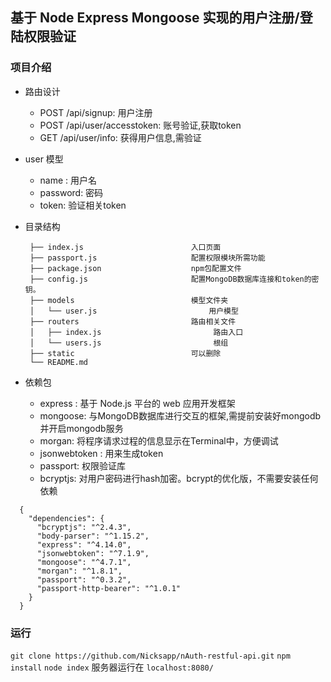 ## 基于 Node Express Mongoose 实现的用户注册/登陆权限验证

### 项目介绍

* 路由设计
    * POST /api/signup: 用户注册
    * POST /api/user/accesstoken: 账号验证,获取token
    * GET /api/user/info: 获得用户信息,需验证

* user 模型
    * name : 用户名
    * password: 密码
    * token: 验证相关token
    
* 目录结构  
                    
       ├── index.js                        入口页面
       ├── passport.js                     配置权限模块所需功能
       ├── package.json                    npm包配置文件
       ├── config.js                       配置MongoDB数据库连接和token的密钥。
       ├── models                          模型文件夹    
       │   └── user.js                         用户模型
       ├── routers                         路由相关文件    
       │   ├── index.js                         路由入口
       │   └── users.js                         根组    
       ├── static                          可以删除
       └── README.md  

* 依赖包
    * express : 基于 Node.js 平台的 web 应用开发框架
    * mongoose: 与MongoDB数据库进行交互的框架,需提前安装好mongodb并开启mongodb服务
    * morgan: 将程序请求过程的信息显示在Terminal中，方便调试
    * jsonwebtoken : 用来生成token
    * passport: 权限验证库
    * bcryptjs: 对用户密码进行hash加密。bcrypt的优化版，不需要安装任何依赖

```
  {
    "dependencies": {
      "bcryptjs": "^2.4.3",
      "body-parser": "^1.15.2",
      "express": "^4.14.0",
      "jsonwebtoken": "^7.1.9",
      "mongoose": "^4.7.1",
      "morgan": "^1.8.1",
      "passport": "^0.3.2",
      "passport-http-bearer": "^1.0.1"
    }
  }

```

### 运行
`git clone https://github.com/Nicksapp/nAuth-restful-api.git`
`npm install`
`node index`
服务器运行在 `localhost:8080/`





